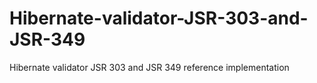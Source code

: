 # Hibernate-validator-JSR-303-and-JSR-349
Hibernate validator JSR 303 and JSR 349 reference implementation 

